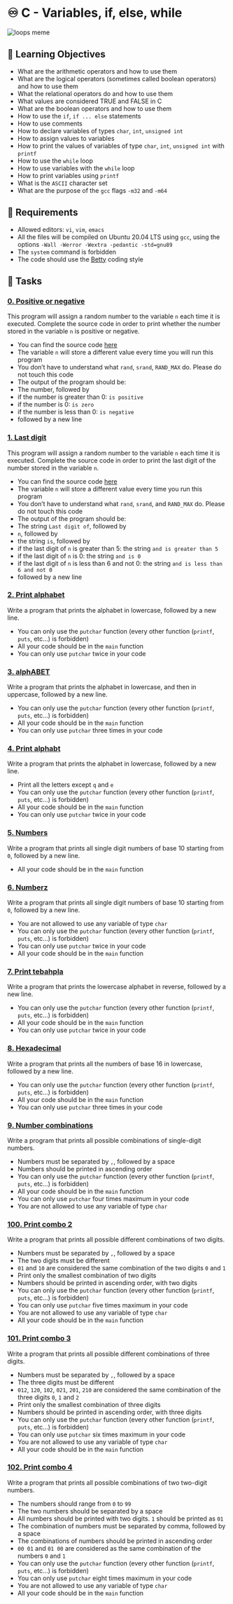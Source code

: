 # ♾️  C - Variables, if, else, while

![loops meme](https://user-images.githubusercontent.com/120781178/229293089-06cf24cd-f9cb-4ed8-8242-d1783e2199b9.jpg)

## :closed_book: Learning Objectives

-  What are the arithmetic operators and how to use them
-   What are the logical operators (sometimes called boolean operators) and how to use them
-   What the relational operators do and how to use them
-   What values are considered TRUE and FALSE in C
-   What are the boolean operators and how to use them
-   How to use the  `if`,  `if ... else`  statements
-   How to use comments
-   How to declare variables of types  `char`,  `int`,  `unsigned int`
-   How to assign values to variables
-   How to print the values of variables of type  `char`,  `int`,  `unsigned int`  with  `printf`
-   How to use the  `while`  loop
-   How to use variables with the  `while`  loop
-   How to print variables using  `printf`
-   What is the  `ASCII`  character set
-   What are the purpose of the  `gcc`  flags  `-m32`  and  `-m64`


## :pushpin: Requirements

-   Allowed editors:  `vi`,  `vim`,  `emacs`
-   All the files will be compiled on Ubuntu 20.04 LTS using  `gcc`, using the options  `-Wall -Werror -Wextra -pedantic -std=gnu89`
-   The `system` command is forbidden
-   The code should use the [Betty](https://github.com/holbertonschool/Betty/wiki) coding style

## :dart: Tasks

### [0. Positive or negative](https://github.com/Teheremiti/holbertonschool-low_level_programming/blob/main/variables_if_else_while/0-positive_or_negative.c)

This program will assign a random number to the variable  `n`  each time it is executed. Complete the source code in order to print whether the number stored in the variable  `n`  is positive or negative.

-   You can find the source code  [here](https://intranet.hbtn.io/rltoken/ien80EnyS6QncYliqMBsqQ)
-   The variable  `n`  will store a different value every time you will run this program
-   You don’t have to understand what  `rand`,  `srand`,  `RAND_MAX`  do. Please do not touch this code
-   The output of the program should be:
-   The number, followed by
-   if the number is greater than 0:  `is positive`
-   if the number is 0:  `is zero`
-   if the number is less than 0:  `is negative`
-   followed by a new line

### [1. Last digit](https://github.com/Teheremiti/holbertonschool-low_level_programming/blob/main/variables_if_else_while/1-last_digit.c)

This program will assign a random number to the variable  `n`  each time it is executed. Complete the source code in order to print the last digit of the number stored in the variable  `n`.

-   You can find the source code  [here](https://intranet.hbtn.io/rltoken/kycB6GKdmgEgH-rX0mwD9g)
-   The variable  `n`  will store a different value every time you run this program
-   You don’t have to understand what  `rand`,  `srand`, and  `RAND_MAX`  do. Please do not touch this code
-   The output of the program should be:
-   The string  `Last digit of`, followed by
-   `n`, followed by
-   the string  `is`, followed by
-   if the last digit of  `n`  is greater than 5: the string  `and is greater than 5`
-   if the last digit of  `n`  is 0: the string  `and is 0`
-   if the last digit of  `n`  is less than 6 and not 0: the string  `and is less than 6 and not 0`
-   followed by a new line

### [2. Print alphabet](https://github.com/Teheremiti/holbertonschool-low_level_programming/blob/main/variables_if_else_while/2-print_alphabet.c)

Write a program that prints the alphabet in lowercase, followed by a new line.

-   You can only use the  `putchar`  function (every other function (`printf`,  `puts`, etc…) is forbidden)
-   All your code should be in the  `main`  function
-   You can only use  `putchar`  twice in your code

### [3. alphABET](https://github.com/Teheremiti/holbertonschool-low_level_programming/blob/main/variables_if_else_while/3-print_alphabets.c)

Write a program that prints the alphabet in lowercase, and then in uppercase, followed by a new line.

-   You can only use the  `putchar`  function (every other function (`printf`,  `puts`, etc…) is forbidden)
-   All your code should be in the  `main`  function
-   You can only use  `putchar`  three times in your code

### [4. Print alphabt](https://github.com/Teheremiti/holbertonschool-low_level_programming/blob/main/variables_if_else_while/4-print_alphabt.c)

Write a program that prints the alphabet in lowercase, followed by a new line.

-   Print all the letters except  `q`  and  `e`
-   You can only use the  `putchar`  function (every other function (`printf`,  `puts`, etc…) is forbidden)
-   All your code should be in the  `main`  function
-   You can only use  `putchar`  twice in your code

### [5. Numbers](https://github.com/Teheremiti/holbertonschool-low_level_programming/blob/main/variables_if_else_while/5-print_numbers.c)

Write a program that prints all single digit numbers of base 10 starting from  `0`, followed by a new line.

-   All your code should be in the  `main`  function

### [6. Numberz](https://github.com/Teheremiti/holbertonschool-low_level_programming/blob/main/variables_if_else_while/6-print_numberz.c)

Write a program that prints all single digit numbers of base 10 starting from  `0`, followed by a new line.

-   You are not allowed to use any variable of type  `char`
-   You can only use the  `putchar`  function (every other function (`printf`,  `puts`, etc…) is forbidden)
-   You can only use  `putchar`  twice in your code
-   All your code should be in the  `main`  function

### [7. Print tebahpla](https://github.com/Teheremiti/holbertonschool-low_level_programming/blob/main/variables_if_else_while/7-print_tebahpla.c)

Write a program that prints the lowercase alphabet in reverse, followed by a new line.

-   You can only use the  `putchar`  function (every other function (`printf`,  `puts`, etc…) is forbidden)
-   All your code should be in the  `main`  function
-   You can only use  `putchar`  twice in your code

### [8. Hexadecimal](https://github.com/Teheremiti/holbertonschool-low_level_programming/blob/main/variables_if_else_while/8-print_base16.c)

Write a program that prints all the numbers of base 16 in lowercase, followed by a new line.

-   You can only use the  `putchar`  function (every other function (`printf`,  `puts`, etc…) is forbidden)
-   All your code should be in the  `main`  function
-   You can only use  `putchar`  three times in your code

### [9. Number combinations](https://github.com/Teheremiti/holbertonschool-low_level_programming/blob/main/variables_if_else_while/9-print_comb.c)

Write a program that prints all possible combinations of single-digit numbers.

-   Numbers must be separated by  `,`, followed by a space
-   Numbers should be printed in ascending order
-   You can only use the  `putchar`  function (every other function (`printf`,  `puts`, etc…) is forbidden)
-   All your code should be in the  `main`  function
-   You can only use  `putchar`  four times maximum in your code
-   You are not allowed to use any variable of type  `char`


### [100. Print combo 2](https://github.com/Teheremiti/holbertonschool-low_level_programming/blob/main/variables_if_else_while/100-print_comb3.c)

Write a program that prints all possible different combinations of two digits.

-   Numbers must be separated by  `,`, followed by a space
-   The two digits must be different
-   `01`  and  `10`  are considered the same combination of the two digits  `0`  and  `1`
-   Print only the smallest combination of two digits
-   Numbers should be printed in ascending order, with two digits
-   You can only use the  `putchar`  function (every other function (`printf`,  `puts`, etc…) is forbidden)
-   You can only use  `putchar`  five times maximum in your code
-   You are not allowed to use any variable of type  `char`
-   All your code should be in the  `main`  function

### [101. Print combo 3](https://github.com/Teheremiti/holbertonschool-low_level_programming/blob/main/variables_if_else_while/101-print_comb4.c)

Write a program that prints all possible different combinations of three digits.

-   Numbers must be separated by  `,`, followed by a space
-   The three digits must be different
-   `012`,  `120`,  `102`,  `021`,  `201`,  `210`  are considered the same combination of the three digits  `0`,  `1`  and  `2`
-   Print only the smallest combination of three digits
-   Numbers should be printed in ascending order, with three digits
-   You can only use the  `putchar`  function (every other function (`printf`,  `puts`, etc…) is forbidden)
-   You can only use  `putchar`  six times maximum in your code
-   You are not allowed to use any variable of type  `char`
-   All your code should be in the  `main`  function

### [102. Print combo 4](https://github.com/Teheremiti/holbertonschool-low_level_programming/blob/main/variables_if_else_while/102-print_comb5.c)

Write a program that prints all possible combinations of two two-digit numbers.

-   The numbers should range from  `0`  to  `99`
-   The two numbers should be separated by a space
-   All numbers should be printed with two digits.  `1`  should be printed as  `01`
-   The combination of numbers must be separated by comma, followed by a space
-   The combinations of numbers should be printed in ascending order
-   `00 01`  and  `01 00`  are considered as the same combination of the numbers  `0`  and  `1`
-   You can only use the  `putchar`  function (every other function (`printf`,  `puts`, etc…) is forbidden)
-   You can only use  `putchar`  eight times maximum in your code
-   You are not allowed to use any variable of type  `char`
-   All your code should be in the  `main`  function
